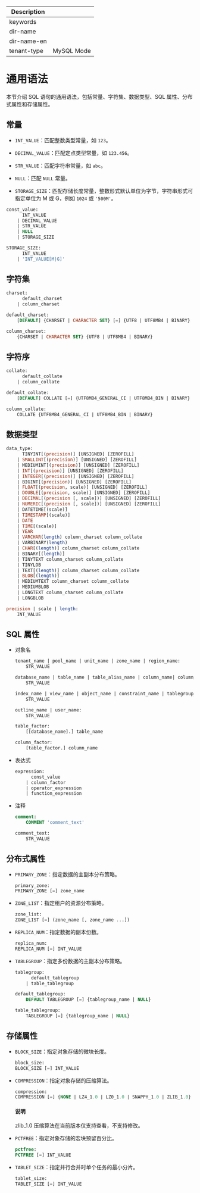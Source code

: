 | Description   |                 |
|---------------|-----------------|
| keywords      |                 |
| dir-name      |                 |
| dir-name-en   |                 |
| tenant-type   | MySQL Mode      |

# 通用语法

本节介绍 SQL 语句的通用语法，包括常量、字符集、数据类型、SQL 属性、分布式属性和存储属性。

## 常量

* `INT_VALUE`：匹配整数类型常量，如 `123`。

* `DECIMAL_VALUE`：匹配定点类型常量，如 `123.456`。

* `STR_VALUE`：匹配字符串常量，如 `abc`。

* `NULL`：匹配 `NULL` 常量。

* `STORAGE_SIZE`：匹配存储长度常量，整数形式默认单位为字节，字符串形式可指定单位为 M 或 G，例如 `1024` 或 `'500M'`。

```sql
const_value:
      INT_VALUE
    | DECIMAL_VALUE
    | STR_VALUE
    | NULL
    | STORAGE_SIZE

STORAGE_SIZE:
      INT_VALUE
    | 'INT_VALUE[M|G]'
```

## 字符集

```sql
charset:
      default_charset
    | column_charset

default_charset:
    [DEFAULT] {CHARSET | CHARACTER SET} [=] {UTF8 | UTF8MB4 | BINARY}

column_charset:
    {CHARSET | CHARACTER SET} {UTF8 | UTF8MB4 | BINARY}
```

## 字符序

```sql
collate:
      default_collate
    | column_collate

default_collate:
    [DEFAULT] COLLATE [=] {UTF8MB4_GENERAL_CI | UTF8MB4_BIN | BINARY}

column_collate:
    COLLATE {UTF8MB4_GENERAL_CI | UTF8MB4_BIN | BINARY}
```

## 数据类型

```sql
data_type:
      TINYINT[(precision)] [UNSIGNED] [ZEROFILL]
    | SMALLINT[(precision)] [UNSIGNED] [ZEROFILL]
    | MEDIUMINT[(precision)] [UNSIGNED] [ZEROFILL]
    | INT[(precision)] [UNSIGNED] [ZEROFILL]
    | INTEGER[(precision)] [UNSIGNED] [ZEROFILL]
    | BIGINT[(precision)] [UNSIGNED] [ZEROFILL]
    | FLOAT[(precision, scale)] [UNSIGNED] [ZEROFILL]
    | DOUBLE[(precision, scale)] [UNSIGNED] [ZEROFILL]
    | DECIMAL[(precision [, scale])] [UNSIGNED] [ZEROFILL]
    | NUMERIC[(precision [, scale])] [UNSIGNED] [ZEROFILL]
    | DATETIME[(scale)]
    | TIMESTAMP[(scale)]
    | DATE
    | TIME[(scale)]
    | YEAR
    | VARCHAR(length) column_charset column_collate
    | VARBINARY(length)
    | CHAR[(length)] column_charset column_collate
    | BINARY[(length)]
    | TINYTEXT column_charset column_collate
    | TINYLOB
    | TEXT[(length)] column_charset column_collate
    | BLOB[(length)]
    | MEDIUMTEXT column_charset column_collate
    | MEDIUMBLOB
    | LONGTEXT column_charset column_collate
    | LONGBLOB

precision | scale | length:
    INT_VALUE
```

## SQL 属性

* 对象名

  ```sql
  tenant_name | pool_name | unit_name | zone_name | region_name:
      STR_VALUE

  database_name | table_name | table_alias_name | column_name| column_alias_name  | partition_name | subpartition_name:
      STR_VALUE

  index_name | view_name | object_name | constraint_name | tablegroup_name:
      STR_VALUE

  outline_name | user_name:
      STR_VALUE

  table_factor:
      [[database_name].] table_name

  column_factor:
      [table_factor.] column_name
  ```

* 表达式

  ```sql
  expression:
        const_value
      | column_factor
      | operator_expression
      | function_expression
  ```

* 注释

  ```sql
  comment:
      COMMENT 'comment_text'

  comment_text:
      STR_VALUE
  ```

## 分布式属性

* `PRIMARY_ZONE`：指定数据的主副本分布策略。

  ```sql
  primary_zone:
  PRIMARY_ZONE [=] zone_name
  ```

* `ZONE_LIST`：指定租户的资源分布策略。

  ```sql
  zone_list:
  ZONE_LIST [=] (zone_name [, zone_name ...])
  ```

* `REPLICA_NUM`：指定数据的副本份数。

  ```sql
  replica_num:
  REPLICA_NUM [=] INT_VALUE
  ```

* `TABLEGROUP`：指定多份数据的主副本分布策略。

  ```sql
  tablegroup:
        default_tablegroup
      | table_tablegroup

  default_tablegroup:
      DEFAULT TABLEGROUP [=] {tablegroup_name | NULL}

  table_tablegroup:
      TABLEGROUP [=] {tablegroup_name | NULL}
  ```

## 存储属性

* `BLOCK_SIZE`：指定对象存储的微块长度。

  ```sql
  block_size:
  BLOCK_SIZE [=] INT_VALUE
  ```

* `COMPRESSION`：指定对象存储的压缩算法。

  ```sql
  compression:
  COMPRESSION [=] {NONE | LZ4_1.0 | LZ0_1.0 | SNAPPY_1.0 | ZLIB_1.0}
  ```

  <main id="notice" type='explain'>
    <h4>说明</h4>
    <p>zlib_1.0 压缩算法在当前版本仅支持查看，不支持修改。</p>
  </main>

* `PCTFREE`：指定对象存储的宏块预留百分比。

  ```sql
  pctfree:
  PCTFREE [=] INT_VALUE
  ```

* `TABLET_SIZE`：指定并行合并时单个任务的最小分片。

  ```sql
  tablet_size:
  TABLET_SIZE [=] INT_VALUE
  ```
